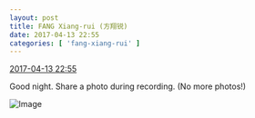 ```yaml
---
layout: post
title: FANG Xiang-rui (方翔锐)
date: 2017-04-13 22:55
categories: [ 'fang-xiang-rui' ]
---
```


<div class="weibo-info">
  <a href="http://weibo.com/6117583008/EEmMK0Rp4">2017-04-13 22:55</a>
</div>

Good night. Share a photo during recording. (No more photos!)

<!-- more -->

![Image](http://wx2.sinaimg.cn/mw690/006G0KNGly1felfzwy26gj30qo0zkagp.jpg)
